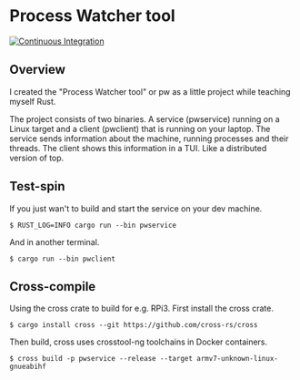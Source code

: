 # Process Watcher tool
[![Continuous Integration](https://github.com/ooonak/pw/actions/workflows/ci.yml/badge.svg)](https://github.com/ooonak/pw/actions/workflows/ci.yml)

## Overview

I created the "Process Watcher tool" or pw as a little project while teaching myself Rust.

The project consists of two binaries. A service (pwservice) running on a Linux target and a client (pwclient) that is running on your laptop. The service sends information about the machine, running processes and their threads. The client shows this information in a TUI. Like a distributed version of top.

## Test-spin

If you just wan't to build and start the service on your dev machine.

```
$ RUST_LOG=INFO cargo run --bin pwservice
```

And in another terminal.

```
$ cargo run --bin pwclient
```

## Cross-compile

Using the cross crate to build for e.g. RPi3. First install the cross crate.

```
$ cargo install cross --git https://github.com/cross-rs/cross
```

Then build, cross uses crosstool-ng toolchains in Docker containers.

```
$ cross build -p pwservice --release --target armv7-unknown-linux-gnueabihf
```
